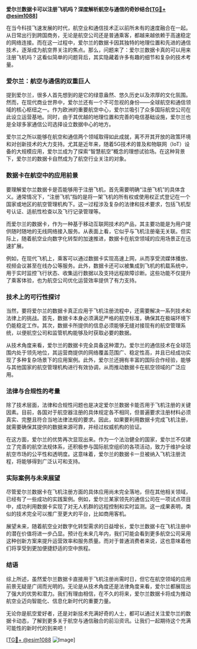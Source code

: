 **爱尔兰数据卡可以注册飞机吗？深度解析航空与通信的奇妙结合[[TG💪+ @esim1088](https://t.me/s/esim1088)]**

在当今科技飞速发展的时代，航空业和通信技术正以前所未有的速度融合在一起。从日常出行到跨国商务，无论是航空公司还是普通乘客，都越来越依赖于高速稳定的网络连接。而在这一过程中，爱尔兰的数据卡因其独特的地理位置和先进的通信技术，逐渐成为航空界关注的焦点。那么，问题来了：爱尔兰数据卡真的可以用来注册飞机吗？这看似简单的问题背后，其实隐藏着许多有趣的细节和复杂的技术考量。

### 爱尔兰：航空与通信的双重巨人

提到爱尔兰，很多人首先想到的是它的绿意盎然、悠久历史以及浓厚的文化氛围。然而，在现代商业世界中，爱尔兰还有一个不可忽视的身份——全球航空和通信领域的核心枢纽之一。作为欧洲的重要航空中心，爱尔兰吸引了众多国际航空公司在此设立运营基地。同时，由于其优越的地理位置和完善的电信基础设施，爱尔兰也是全球多家通信公司选择设立数据中心的地方。

爱尔兰之所以能够在航空和通信两个领域取得如此成就，离不开其开放的政策环境和对创新技术的大力支持。尤其是近年来，随着5G技术的普及和物联网（IoT）设备的大规模应用，爱尔兰成为了探索“智慧航空”概念的理想试验场。在这种背景下，爱尔兰的数据卡自然成为了航空行业关注的对象。

### 数据卡在航空中的应用前景

要理解爱尔兰数据卡是否能够用于注册飞机，首先需要明确“注册飞机”的具体含义。通常情况下，“注册飞机”指的是将一架飞机的所有权或使用权正式登记在一个国家或地区的航空管理机构下。这一过程涉及复杂的法律和技术要求，包括飞机型号认证、适航性检查以及飞行记录管理等。

而爱尔兰的数据卡，作为一种基于移动互联网技术的产品，其主要功能是为用户提供随时随地的无线网络接入服务。从表面上看，它似乎与飞机注册毫无关联。但实际上，随着航空业向数字化转型的加速推进，数据卡在航空领域的应用场景正在迅速扩展。

例如，在现代飞机上，乘客可以通过数据卡实现高速上网，从而享受流媒体播放、视频会议甚至在线办公等服务。此外，数据卡还可以被集成到飞机的机载系统中，用于实时监控飞行状态、收集运行数据以及支持远程故障诊断。这些功能不仅提升了乘客体验，也为航空公司优化运营效率提供了有力支持。

### 技术上的可行性探讨

当然，要将爱尔兰的数据卡真正应用于飞机注册流程中，还需要解决一系列技术和法律上的挑战。首先，数据卡本身必须满足严格的航空标准，确保其在极端环境下仍能稳定工作。其次，数据卡所提供的信息必须能够无缝对接现有的航空管理系统，以便航空公司和监管机构能够及时获取必要的数据。

从技术角度来看，爱尔兰的数据卡完全具备这种潜力。爱尔兰的通信技术在全球范围内处于领先地位，其运营商提供的网络覆盖范围广、稳定性高，并且已经成功实现了多种复杂场景下的应用案例。此外，爱尔兰还拥有丰富的国际合作经验，能够与其他国家的航空管理机构进行有效协调，从而推动数据卡在航空领域的广泛应用。

### 法律与合规性的考量

除了技术层面，法律和合规性问题也是决定爱尔兰数据卡能否用于飞机注册的关键因素。目前，各国对于航空器注册的具体规定各不相同，但普遍要求注册材料必须真实、完整且符合当地法律法规的要求。因此，如果要利用数据卡完成飞机注册，就需要确保其提供的数据来源可靠，并经过权威机构的验证。

在这方面，爱尔兰的优势再次显现出来。作为一个法治健全的国家，爱尔兰不仅建立了完善的航空法规体系，还积极参与国际航空组织的各项活动，致力于维护全球航空市场的公平性和透明度。这意味着，爱尔兰的数据卡一旦被纳入飞机注册流程，将能够得到广泛认可和支持。

### 实际案例与未来展望

尽管爱尔兰数据卡在飞机注册方面的具体应用尚未完全落地，但在其他相关领域，已经有了一些成功的实践案例。例如，爱尔兰某家领先的通信公司在一项试点项目中，成功利用数据卡实现了对无人机群的远程控制和实时监测。这一成果表明，类似的技术完全可以推广至更大的平台，比如商用客机。

展望未来，随着航空业对数字化转型需求的日益增长，爱尔兰数据卡在飞机注册中的潜在价值将进一步凸显。预计在未来几年内，我们可能会看到更多航空公司采用这种创新方案来提升运营效率和服务质量。而对于普通消费者来说，这也意味着他们将享受到更加便捷舒适的空中旅程。

### 结语

综上所述，虽然爱尔兰数据卡直接用于飞机注册尚需时日，但它在航空领域的应用前景无疑是广阔而光明的。无论是从技术角度还是法律角度来看，爱尔兰都展现出了强大的优势和潜力。我们有理由相信，在不久的将来，爱尔兰数据卡将成为推动航空业迈向智能化、信息化新时代的重要力量。

无论你是航空爱好者，还是对新技术充满好奇的人士，都可以通过关注爱尔兰的数据卡动态，了解到更多关于航空与通信融合的前沿资讯。让我们一起期待这个充满可能性的新时代的到来吧！

[[TG💪+ @esim1088](https://t.me/s/esim1088) ![Image](https://i.postimg.cc/4NQfJmqS/Snipaste-2025-05-13-00-14-12.png)]